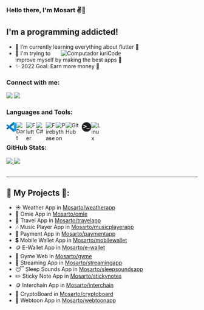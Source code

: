 ### Hello there, I'm Mosart  ✌️👋

## I'm a programming addicted!

- 🎒 I’m currently learning everything about flutter 🤩 <img src="https://raw.githubusercontent.com/MicaelliMedeiros/micaellimedeiros/master/image/computer-illustration.png" min-width="400px" max-width="360px" width="360px" align="right" alt="Computador iuriCode">
- 🌌 I'm trying to improve myself by making the best apps 🌟
- ✨ 2022 Goal: Earn more money 🤑

### Connect with me:

<a href="https://www.instagram.com/lucas_mosart/" target="_blank"><img src="https://img.shields.io/badge/-Instagram-%23E4405F?style=for-the-badge&logo=instagram&logoColor=white" target="_blank"></a>
<a href="https://www.linkedin.com/in/lucas-oliveira-336566197/" target="_blank"><img src="https://img.shields.io/badge/-LinkedIn-%230077B5?style=for-the-badge&logo=linkedin&logoColor=white" target="_blank"></a> 

### Languages and Tools:

<img align="left" alt="Visual Studio Code" width="26px" src="https://raw.githubusercontent.com/github/explore/80688e429a7d4ef2fca1e82350fe8e3517d3494d/topics/visual-studio-code/visual-studio-code.png"/>
<img align="left" alt="Dart" width="26px" src="https://cdn.jsdelivr.net/gh/devicons/devicon/icons/dart/dart-original.svg"/>
<img align="left" alt="Flutter" width="26px" src="https://cdn.jsdelivr.net/gh/devicons/devicon/icons/flutter/flutter-original.svg"/>
<img align="left" alt="C#" width="26px" src="https://cdn.jsdelivr.net/gh/devicons/devicon/icons/csharp/csharp-original.svg"/>
<img align="left" alt="Firebase" width="26px" src="https://cdn.jsdelivr.net/gh/devicons/devicon/icons/firebase/firebase-plain.svg"/>
<img align="left" alt="Python" width="26px" src="https://cdn.jsdelivr.net/gh/devicons/devicon/icons/python/python-plain.svg"/>
<img align="left" alt="GitHub" width="42px" src="https://www.sferalabs.cc/wp-content/uploads/github-logo-white.png"/>
<img align="left" alt="Terminal" width="26px" src="https://raw.githubusercontent.com/github/explore/80688e429a7d4ef2fca1e82350fe8e3517d3494d/topics/terminal/terminal.png"/>
<img align="left" alt="Linux" width="26px" src="https://cdn.jsdelivr.net/gh/devicons/devicon/icons/linux/linux-original.svg"/>


<br />
<br />

### GitHub Stats:
<div>
  <a href="https://github.com/Mosarto">
  <img height="180em" src="https://github-readme-stats.vercel.app/api?username=Mosarto&show_icons=true&theme=dark"/>
  <img height="180em" src="https://github-readme-stats.vercel.app/api/top-langs/?username=Mosarto&layout=compact&theme=dark"/>

  </a> 
</div>
<br />

---


## 🎒 My Projects 🎒:

 - ☀️ Weather App in [Mosarto/weatherapp](https://github.com/Mosarto/weatherapp/)
 - 💼 Omie App in [Mosarto/omie](https://github.com/Mosarto/omie/)
 - 🌴 Travel App in [Mosarto/travelapp](https://github.com/Mosarto/travelapp/)
 - 🎶 Music Player App in [Mosarto/musicplayerapp](https://github.com/Mosarto/musicplayerapp/)
 - 🤑 Payment App in [Mosarto/paymentapp](https://github.com/Mosarto/paymentapp/)
 - 💲 Mobile Wallet App in [Mosarto/mobilewallet](https://github.com/Mosarto/mobilewallet/)
 - 🪙 E-Wallet App in [Mosarto/e-wallet](https://github.com/Mosarto/e-wallet/)
 - 💪 Gyme Web in [Mosarto/gyme](https://github.com/Mosarto/gyme/)
 - 🍿 Streaming App in [Mosarto/streamingapp](https://github.com/Mosarto/streamingapp/)
 - 😴 Sleep Sounds App in [Mosarto/sleepsoundsapp](https://github.com/Mosarto/sleepsoundsapp/)
 - ✏️ Sticky Note App in [Mosarto/stickynotes](https://github.com/Mosarto/stickynotes/)
 - 🪙 Interchain App in [Mosarto/interchain](https://github.com/Mosarto/interchain/)
 - 🏦 CryptoBoard in [Mosarto/cryptoboard](https://github.com/Mosarto/cryptoboard/)
 - 🏮 Webtoon App in [Mosarto/webtoonapp](https://github.com/Mosarto/webtoonapp/)

<br />

[instagram]: https://www.instagram.com/lucas_mosart/
[linkedin]: https://www.linkedin.com/in/lucas-oliveira-336566197/
